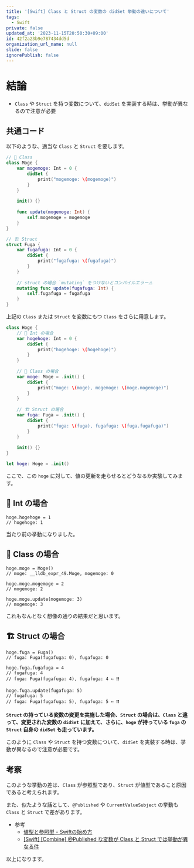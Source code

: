 ```yaml
---
title: '[Swift] Class と Struct の変数の didSet 挙動の違いについて'
tags:
  - Swift
private: false
updated_at: '2023-11-15T20:50:30+09:00'
id: 42f2a23b9e787434dd5d
organization_url_name: null
slide: false
ignorePublish: false
---
```


# 結論

- `Class` や `Struct` を持つ変数について、`didSet` を実装する時は、挙動が異なるので注意が必要

## 共通コード


以下のような、適当な `Class` と `Struct` を要します。

```swift
// 🏫 Class
class Moge {
    var mogemoge: Int = 0 {
        didSet {
            print("mogemoge: \(mogemoge)")
        }
    }
    
    init() {}
    
    func update(mogemoge: Int) {
        self.mogemoge = mogemoge
    }
}

// 🏗 Struct
struct Fuga {
    var fugafuga: Int = 0 {
        didSet {
            print("fugafuga: \(fugafuga)")
        }
    }
    
    // struct の場合 `mutating` をつけないとコンパイルエラー⚠️
    mutating func update(fugafuga: Int) {
        self.fugafuga = fugafuga
    }
}
```

上記の `Class` または `Struct` を変数にもつ `Class` をさらに用意します。

```Swift
class Hoge {
    // 🔢 Int の場合
    var hogehoge: Int = 0 {
        didSet {
            print("hogehoge: \(hogehoge)")
        }
    }
    
    // 🏫 Class の場合
    var moge: Moge = .init() {
        didSet {
            print("moge: \(moge), mogemoge: \(moge.mogemoge)")
        }
    }
    
    // 🏗 Struct の場合
    var fuga: Fuga = .init() {
        didSet {
            print("fuga: \(fuga), fugafuga: \(fuga.fugafuga)")
        }
    }
    
    init() {}
}

let hoge: Hoge = .init()
```

ここで、この `hoge` に対して、値の更新を走らせるとどうなるか実験してみます。

## 🔢 Int の場合

```swift:🔢 Int の場合
hoge.hogehoge = 1
// hogehoge: 1
```

当たり前の挙動になりました。

## 🏫 Class の場合

```swift:🏫 Class の場合
hoge.moge = Moge()
// moge: __lldb_expr_49.Moge, mogemoge: 0

hoge.moge.mogemoge = 2
// mogemoge: 2

hoge.moge.update(mogemoge: 3)
// mogemoge: 3
```

これもなんとなく想像の通りの結果だと思います。

## 🏗 Struct の場合

```swift:🏗 Struct の場合
hoge.fuga = Fuga()
// fuga: Fuga(fugafuga: 0), fugafuga: 0

hoge.fuga.fugafuga = 4
// fugafuga: 4
// fuga: Fuga(fugafuga: 4), fugafuga: 4 ← ❗️❗️

hoge.fuga.update(fugafuga: 5)
// fugafuga: 5
// fuga: Fuga(fugafuga: 5), fugafuga: 5 ← ❗️❗️
```

**`Struct` の持っている変数の変更を実施した場合、`Struct` の場合は、`Class` と違って、変更された変数の `didSet` に加えて、さらに、`hoge` が持っている `fuga` の `Struct` 自身の `didSet` も走っています。**

このように `Class` や `Struct` を持つ変数について、`didSet` を実装する時は、挙動が異なるので注意が必要です。

## 考察

このような挙動の差は、`Class` が参照型であり、`Struct` が値型であること原因であると考えられます。

また、似たような話として、`@Published` や `CurrentValueSubject` の挙動も `Class` と `Struct` で差があります。

- 参考
  - [値型と参照型 - Swiftの始め方](https://swift.codelly.dev/guide/%E6%A7%8B%E9%80%A0%E4%BD%93%E3%81%A8%E3%82%AF%E3%83%A9%E3%82%B9/%E5%80%A4%E5%9E%8B%E3%81%A8%E5%8F%82%E7%85%A7%E5%9E%8B.html)
  - [[Swift] [Combine] @Published な変数が Class と Struct では挙動が異なる件](https://zenn.dev/ikuraikura/articles/2022-02-26-pub4)


以上になります。
